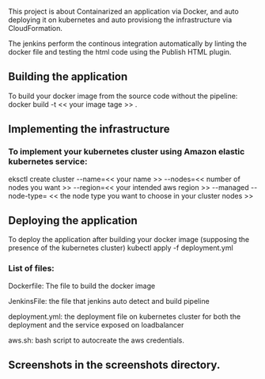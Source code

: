 This project is about Containarized an application via Docker, and auto deploying it on kubernetes and auto provisiong the infrastructure via CloudFormation.

The jenkins perform the continous integration automatically by linting the docker file and testing the html code using the Publish HTML plugin.

## Building the application
To build your docker image from the source code without the pipeline: 
    docker build -t << your image tage >> .
    
## Implementing the infrastructure
### To implement your kubernetes cluster using Amazon elastic kubernetes service:
eksctl create cluster --name=<< your name >> --nodes=<< number of nodes you want >> --region=<< your intended aws region >>  --managed --node-type= << the node type you want to choose in your cluster nodes >>

## Deploying the application
To deploy the application after building your docker image (supposing the presence of the kubernetes cluster)
    kubectl apply -f deployment.yml
    
    
### List of files:
Dockerfile: The file to build the docker image

JenkinsFile: the file that jenkins auto detect and build pipeline

deployment.yml: the deployment file on kubernetes cluster for both the deployment and the service exposed on loadbalancer

aws.sh: bash script to autocreate the aws credentials.


## Screenshots in the screenshots directory.
